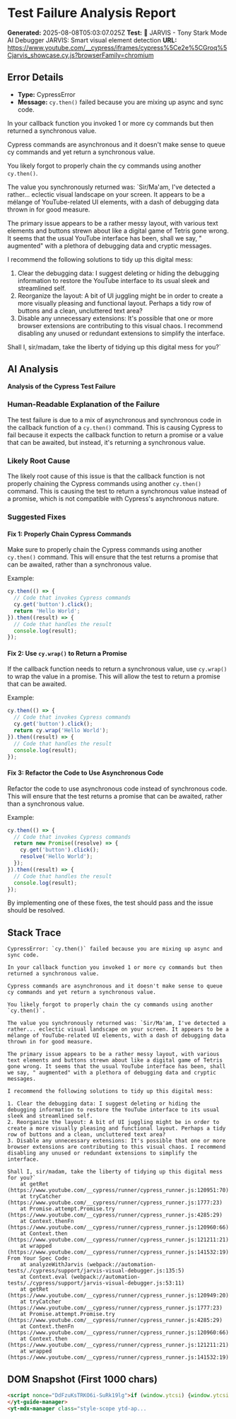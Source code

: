 
# Test Failure Analysis Report

**Generated:** 2025-08-08T05:03:07.025Z
**Test:** 🤖 JARVIS - Tony Stark Mode AI Debugger JARVIS: Smart visual element detection
**URL:** https://www.youtube.com/__cypress/iframes/cypress%5Ce2e%5CGroq%5Cjarvis_showcase.cy.js?browserFamily=chromium

## Error Details
- **Type:** CypressError
- **Message:** `cy.then()` failed because you are mixing up async and sync code.

In your callback function you invoked 1 or more cy commands but then returned a synchronous value.

Cypress commands are asynchronous and it doesn't make sense to queue cy commands and yet return a synchronous value.

You likely forgot to properly chain the cy commands using another `cy.then()`.

The value you synchronously returned was: `Sir/Ma'am, I've detected a rather... eclectic visual landscape on your screen. It appears to be a mélange of YouTube-related UI elements, with a dash of debugging data thrown in for good measure.

The primary issue appears to be a rather messy layout, with various text elements and buttons strewn about like a digital game of Tetris gone wrong. It seems that the usual YouTube interface has been, shall we say, " augmented" with a plethora of debugging data and cryptic messages.

I recommend the following solutions to tidy up this digital mess:

1. Clear the debugging data: I suggest deleting or hiding the debugging information to restore the YouTube interface to its usual sleek and streamlined self.
2. Reorganize the layout: A bit of UI juggling might be in order to create a more visually pleasing and functional layout. Perhaps a tidy row of buttons and a clean, uncluttered text area?
3. Disable any unnecessary extensions: It's possible that one or more browser extensions are contributing to this visual chaos. I recommend disabling any unused or redundant extensions to simplify the interface.

Shall I, sir/madam, take the liberty of tidying up this digital mess for you?`

## AI Analysis
**Analysis of the Cypress Test Failure**

### Human-Readable Explanation of the Failure

The test failure is due to a mix of asynchronous and synchronous code in the callback function of a `cy.then()` command. This is causing Cypress to fail because it expects the callback function to return a promise or a value that can be awaited, but instead, it's returning a synchronous value.

### Likely Root Cause

The likely root cause of this issue is that the callback function is not properly chaining the Cypress commands using another `cy.then()` command. This is causing the test to return a synchronous value instead of a promise, which is not compatible with Cypress's asynchronous nature.

### Suggested Fixes

#### Fix 1: Properly Chain Cypress Commands

Make sure to properly chain the Cypress commands using another `cy.then()` command. This will ensure that the test returns a promise that can be awaited, rather than a synchronous value.

Example:
```javascript
cy.then(() => {
  // Code that invokes Cypress commands
  cy.get('button').click();
  return 'Hello World';
}).then((result) => {
  // Code that handles the result
  console.log(result);
});
```
#### Fix 2: Use `cy.wrap()` to Return a Promise

If the callback function needs to return a synchronous value, use `cy.wrap()` to wrap the value in a promise. This will allow the test to return a promise that can be awaited.

Example:
```javascript
cy.then(() => {
  // Code that invokes Cypress commands
  cy.get('button').click();
  return cy.wrap('Hello World');
}).then((result) => {
  // Code that handles the result
  console.log(result);
});
```
#### Fix 3: Refactor the Code to Use Asynchronous Code

Refactor the code to use asynchronous code instead of synchronous code. This will ensure that the test returns a promise that can be awaited, rather than a synchronous value.

Example:
```javascript
cy.then(() => {
  // Code that invokes Cypress commands
  return new Promise((resolve) => {
    cy.get('button').click();
    resolve('Hello World');
  });
}).then((result) => {
  // Code that handles the result
  console.log(result);
});
```
By implementing one of these fixes, the test should pass and the issue should be resolved.

## Stack Trace
```
CypressError: `cy.then()` failed because you are mixing up async and sync code.

In your callback function you invoked 1 or more cy commands but then returned a synchronous value.

Cypress commands are asynchronous and it doesn't make sense to queue cy commands and yet return a synchronous value.

You likely forgot to properly chain the cy commands using another `cy.then()`.

The value you synchronously returned was: `Sir/Ma'am, I've detected a rather... eclectic visual landscape on your screen. It appears to be a mélange of YouTube-related UI elements, with a dash of debugging data thrown in for good measure.

The primary issue appears to be a rather messy layout, with various text elements and buttons strewn about like a digital game of Tetris gone wrong. It seems that the usual YouTube interface has been, shall we say, " augmented" with a plethora of debugging data and cryptic messages.

I recommend the following solutions to tidy up this digital mess:

1. Clear the debugging data: I suggest deleting or hiding the debugging information to restore the YouTube interface to its usual sleek and streamlined self.
2. Reorganize the layout: A bit of UI juggling might be in order to create a more visually pleasing and functional layout. Perhaps a tidy row of buttons and a clean, uncluttered text area?
3. Disable any unnecessary extensions: It's possible that one or more browser extensions are contributing to this visual chaos. I recommend disabling any unused or redundant extensions to simplify the interface.

Shall I, sir/madam, take the liberty of tidying up this digital mess for you?`
    at getRet (https://www.youtube.com/__cypress/runner/cypress_runner.js:120951:70)
    at tryCatcher (https://www.youtube.com/__cypress/runner/cypress_runner.js:1777:23)
    at Promise.attempt.Promise.try (https://www.youtube.com/__cypress/runner/cypress_runner.js:4285:29)
    at Context.thenFn (https://www.youtube.com/__cypress/runner/cypress_runner.js:120960:66)
    at Context.then (https://www.youtube.com/__cypress/runner/cypress_runner.js:121211:21)
    at wrapped (https://www.youtube.com/__cypress/runner/cypress_runner.js:141532:19)
From Your Spec Code:
    at analyzeWithJarvis (webpack://automation-tests/./cypress/support/jarvis-visual-debugger.js:135:5)
    at Context.eval (webpack://automation-tests/./cypress/support/jarvis-visual-debugger.js:53:11)
    at getRet (https://www.youtube.com/__cypress/runner/cypress_runner.js:120949:20)
    at tryCatcher (https://www.youtube.com/__cypress/runner/cypress_runner.js:1777:23)
    at Promise.attempt.Promise.try (https://www.youtube.com/__cypress/runner/cypress_runner.js:4285:29)
    at Context.thenFn (https://www.youtube.com/__cypress/runner/cypress_runner.js:120960:66)
    at Context.then (https://www.youtube.com/__cypress/runner/cypress_runner.js:121211:21)
    at wrapped (https://www.youtube.com/__cypress/runner/cypress_runner.js:141532:19)
```

## DOM Snapshot (First 1000 chars)
```html
<script nonce="DdFzuKsTRKO6i-SuRk19lg">if (window.ytcsi) {window.ytcsi.tick('bs', null, '');}</script><script nonce="DdFzuKsTRKO6i-SuRk19lg">ytcfg.set('initialBodyClientWidth', document.body.clientWidth);</script><script nonce="DdFzuKsTRKO6i-SuRk19lg">if (window.ytcsi) {window.ytcsi.tick('ai', null, '');}</script><iframe name="passive_signin" src="https://accounts.google.com/ServiceLogin?service=youtube&amp;uilel=3&amp;passive=true&amp;continue=https%3A%2F%2Fwww.youtube.com%2Fsignin%3Faction_handle_signin%3Dtrue%26app%3Ddesktop%26hl%3Den-GB%26next%3D%252Fsignin_passive%26feature%3Dpassive&amp;hl=en-GB" style="display: none"></iframe><ytd-app darker-dark-theme="" frosted-glass-exp="" mini-guide-visible=""><!--css-build:shady--><!--css_build_scope:ytd-app--><!--css_build_styles:video.youtube.src.web.polymer.shared.ui.styles.yt_base_styles.yt.base.styles.css.js--><yt-guide-manager id="guide-service" class="style-scope ytd-app">
</yt-guide-manager>
<yt-mdx-manager class="style-scope ytd-ap...
```
